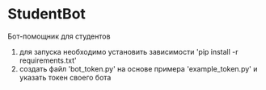 # StudentBot
Бот-помощник для студентов
1) для запуска необходимо установить зависимости
'pip install -r requirements.txt'
2) создать файл 'bot_token.py' на основе примера 'example_token.py' и указать токен своего бота

